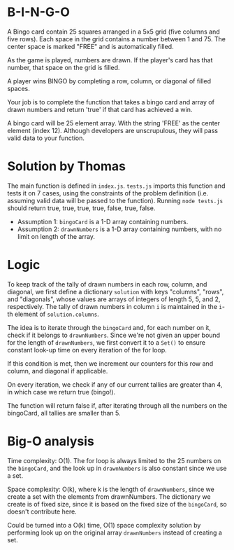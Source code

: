 # B-I-N-G-O

A Bingo card contain 25 squares arranged in a 5x5 grid (five columns and five
rows). Each space in the grid contains a number between 1 and 75. The center
space is marked "FREE" and is automatically filled.

As the game is played, numbers are drawn. If the player's card has that number,
that space on the grid is filled.

A player wins BINGO by completing a row, column, or diagonal of filled spaces.

Your job is to complete the function that takes a bingo card and array of drawn
numbers and return 'true' if that card has achieved a win.

A bingo card will be 25 element array. With the string 'FREE' as the center
element (index 12). Although developers are unscrupulous, they will pass valid
data to your function.

# Solution by Thomas

The main function is defined in `index.js`. `tests.js` imports this function and tests it on 7 cases, using the constraints of the problem definition (i.e. assuming valid data will be passed to the function). Running `node tests.js` should return true, true, true, true, false, true, false.

* Assumption 1: `bingoCard` is a 1-D array containing numbers.
* Assumption 2: `drawnNumbers` is a 1-D array containing numbers, with no limit on length of the array.

# Logic

To keep track of the tally of drawn numbers in each row, column, and diagonal, we first define a dictionary `solution` with keys "columns", "rows", and "diagonals", whose values are arrays of integers of length 5, 5, and 2, respectively. The tally of drawn numbers in column `i` is maintained in the `i`-th element of `solution.columns`.

The idea is to iterate through the `bingoCard` and, for each number on it, check if it belongs to `drawnNumbers`. Since we're not given an upper bound for the length of `drawnNumbers`, we first convert it to a `Set()` to ensure constant look-up time on every iteration of the for loop.

If this condition is met, then we increment our counters for this row and column, and diagonal if applicable.

On every iteration, we check if any of our current tallies are greater than 4, in which case we return true (bingo!). 

The function will return false if, after iterating through all the numbers on the bingoCard, all tallies are smaller than 5.

# Big-O analysis

Time complexity: O(1). The for loop is always limited to the 25 numbers on the `bingoCard`, and the look up in `drawnNumbers` is also constant since we use a set.

Space complexity: O(k), where k is the length of `drawnNumbers`, since we create a set with the elements from drawnNumbers. The dictionary we create is of fixed size, since it is based on the fixed size of the `bingoCard`, so doesn't contribute here.

Could be turned into a O(k) time, O(1) space complexity solution by performing look up on the original array `drawnNumbers` instead of creating a set.

